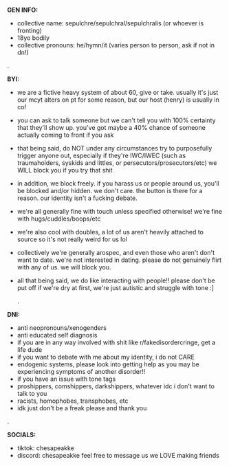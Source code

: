**GEN INFO:**
- collective name: sepulchre/sepulchral/sepulchralis (or whoever is fronting)
- 18yo bodily
- collective pronouns: he/hymn/it (varies person to person, ask if not in dn!)

.

**BYI:**
- we are a fictive heavy system of about 60, give or take. usually it's just our mcyt alters on pt for some reason, but our host (henry) is usually in co!
- you can ask to talk someone but we can't tell you with 100% certainty that they'll show up. you've got maybe a 40% chance of someone actually coming to front if you ask
- that being said, do NOT under any circumstances try to purposefully trigger anyone out, especially if they're IWC/IWEC (such as traumaholders, syskids and littles, or persecutors/prosecutors/etc) we WILL block you if you try that shit
- in addition, we block freely. if you harass us or people around us, you'll be blocked and/or hidden. we don't care. the button is there for a reason. our identity isn't a fucking debate.
- we're all generally fine with touch unless specified otherwise! we're fine with hugs/cuddles/boops/etc
- we're also cool with doubles, a lot of us aren't heavily attached to source so it's not really weird for us lol
- collectively we're generally arospec, and even those who aren't don't want to date. we're not interested in dating. please do not genuinely flirt with any of us. we will block you.
- all that being said, we do like interacting with people!! please don't be put off if we're dry at first, we're just autistic and struggle with tone :]

  .

**DNI:**
- anti neopronouns/xenogenders
- anti educated self diagnosis
- if you are in any way involved with shit like r/fakedisordercringe, get a life dude
- if you want to debate with me about my identity, i do not CARE
- endogenic systems, please look into getting help as you may be experiencing symptoms of another disorder!!
- if you have an issue with tone tags
- proshippers, comshippers, darkshippers, whatever idc i don't want to talk to you
- racists, homophobes, transphobes, etc
- idk just don't be a freak please and thank you

.

**SOCIALS:**
- tiktok: chesapeakke
- discord: chesapeakke
  feel free to message us we LOVE making friends
